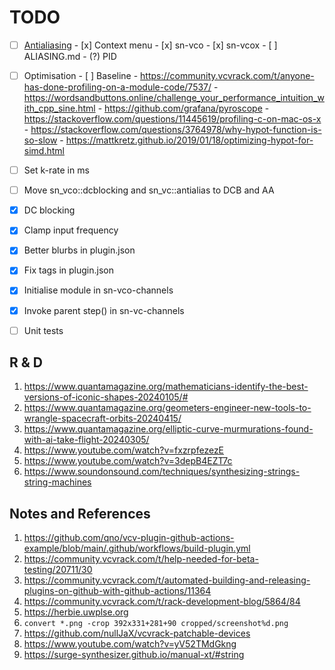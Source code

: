 # TODO

- [ ] [Antialiasing](https://github.com/transcriptaze/sn-vcv/issues/3)
      - [x] Context menu
      - [x] sn-vco
      - [x] sn-vcox
      - [ ] ALIASING.md
      - (?) PID

- [ ] Optimisation
      - [ ] Baseline
      - https://community.vcvrack.com/t/anyone-has-done-profiling-on-a-module-code/7537/
      - https://wordsandbuttons.online/challenge_your_performance_intuition_with_cpp_sine.html
      - https://github.com/grafana/pyroscope
      - https://stackoverflow.com/questions/11445619/profiling-c-on-mac-os-x
      - https://stackoverflow.com/questions/3764978/why-hypot-function-is-so-slow
      - https://mattkretz.github.io/2019/01/18/optimizing-hypot-for-simd.html


- [ ] Set k-rate in ms
- [ ] Move sn_vco::dcblocking and sn_vc::antialias to  DCB and AA

- [x] DC blocking
- [x] Clamp input frequency
- [x] Better blurbs in plugin.json
- [x] Fix tags in plugin.json
- [x] Initialise module in sn-vco-channels
- [x] Invoke parent step() in sn-vc-channels

- [ ] Unit tests

## R & D

1. https://www.quantamagazine.org/mathematicians-identify-the-best-versions-of-iconic-shapes-20240105/#
2. https://www.quantamagazine.org/geometers-engineer-new-tools-to-wrangle-spacecraft-orbits-20240415/
3. https://www.quantamagazine.org/elliptic-curve-murmurations-found-with-ai-take-flight-20240305/
4. https://www.youtube.com/watch?v=fxzrpfezezE
5. https://www.youtube.com/watch?v=3depB4EZT7c
6. https://www.soundonsound.com/techniques/synthesizing-strings-string-machines


## Notes and References

1. https://github.com/qno/vcv-plugin-github-actions-example/blob/main/.github/workflows/build-plugin.yml
2. https://community.vcvrack.com/t/help-needed-for-beta-testing/20711/30
3. https://community.vcvrack.com/t/automated-building-and-releasing-plugins-on-github-with-github-actions/11364
4. https://community.vcvrack.com/t/rack-development-blog/5864/84
5. https://herbie.uwplse.org
6. `convert *.png -crop 392x331+281+90 cropped/screenshot%d.png`
7. https://github.com/nullJaX/vcvrack-patchable-devices
8. https://www.youtube.com/watch?v=yV52TMdGkng
9. https://surge-synthesizer.github.io/manual-xt/#string


